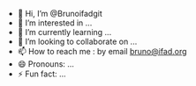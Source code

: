 - 👋 Hi, I’m @Brunoifadgit
- 👀 I’m interested in ...
- 🌱 I’m currently learning ...
- 💞️ I’m looking to collaborate on ...
- 📫 How to reach me : by email bruno@ifad.org
- 😄 Pronouns: ...
- ⚡ Fun fact: ...

<!---
Brunoifadgit/Brunoifadgit is a ✨ special ✨ repository because its `README.md` (this file) appears on your GitHub profile.
You can click the Preview link to take a look at your changes.
--->
